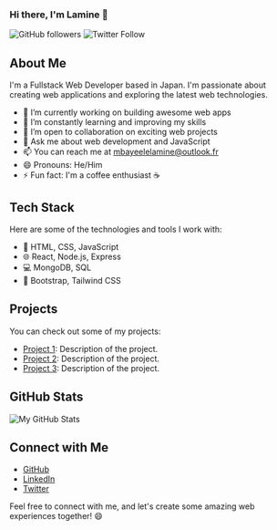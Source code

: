 ### Hi there, I'm Lamine 👋
![GitHub followers](https://img.shields.io/github/followers/ne18070?style=social)
![Twitter Follow](https://img.shields.io/twitter/follow/yourtwitterhandle?style=social)

## About Me

I'm a Fullstack Web Developer based in Japan. I'm passionate about creating web applications and exploring the latest web technologies.

- 🔭 I’m currently working on building awesome web apps
- 🌱 I’m constantly learning and improving my skills
- 👯 I’m open to collaboration on exciting web projects
- 💬 Ask me about web development and JavaScript
- 📫 You can reach me at mbayeelelamine@outlook.fr
- 😄 Pronouns: He/Him
- ⚡ Fun fact: I'm a coffee enthusiast ☕

## Tech Stack

Here are some of the technologies and tools I work with:

- 🚀 HTML, CSS, JavaScript
- 🌐 React, Node.js, Express
- 💻 MongoDB, SQL
- 🎨 Bootstrap, Tailwind CSS

## Projects

You can check out some of my projects:

- [Project 1](link-to-project-1): Description of the project.
- [Project 2](link-to-project-2): Description of the project.
- [Project 3](link-to-project-3): Description of the project.

## GitHub Stats

![My GitHub Stats](https://github-readme-stats.vercel.app/api?username=ne18070&show_icons=true&theme=dark)

## Connect with Me

- [GitHub](https://github.com/ne18070)
- [LinkedIn](https://www.linkedin.com/in/yourlinkedinprofile)
- [Twitter](https://twitter.com/yourtwitterhandle)

Feel free to connect with me, and let's create some amazing web experiences together! 😄
